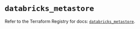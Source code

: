 # `databricks_metastore`

Refer to the Terraform Registry for docs: [`databricks_metastore`](https://registry.terraform.io/providers/databricks/databricks/1.44.0/docs/resources/metastore).

